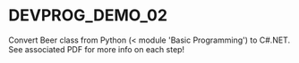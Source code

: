 # DEVPROG_DEMO_02

Convert Beer class from Python (< module 'Basic Programming') to C#.NET. See associated PDF for more info on each step!
